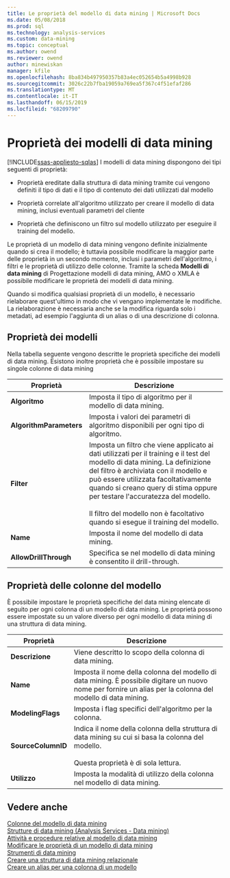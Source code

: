 ```yaml
---
title: Le proprietà del modello di data mining | Microsoft Docs
ms.date: 05/08/2018
ms.prod: sql
ms.technology: analysis-services
ms.custom: data-mining
ms.topic: conceptual
ms.author: owend
ms.reviewer: owend
author: minewiskan
manager: kfile
ms.openlocfilehash: 8ba834b497950357b83a4ec052654b5a4998b928
ms.sourcegitcommit: 3026c22b7fba19059a769ea5f367c4f51efaf286
ms.translationtype: MT
ms.contentlocale: it-IT
ms.lasthandoff: 06/15/2019
ms.locfileid: "68209790"
---
```

# <a name="mining-model-properties"></a>Proprietà dei modelli di data mining
[!INCLUDE[ssas-appliesto-sqlas](../../includes/ssas-appliesto-sqlas.md)]
  I modelli di data mining dispongono dei tipi seguenti di proprietà:  
  
-   Proprietà ereditate dalla struttura di data mining tramite cui vengono definiti il tipo di dati e il tipo di contenuto dei dati utilizzati dal modello  
  
-   Proprietà correlate all'algoritmo utilizzato per creare il modello di data mining, inclusi eventuali parametri del cliente  
  
-   Proprietà che definiscono un filtro sul modello utilizzato per eseguire il training del modello.  
  
 Le proprietà di un modello di data mining vengono definite inizialmente quando si crea il modello; è tuttavia possibile modificare la maggior parte delle proprietà in un secondo momento, inclusi i parametri dell'algoritmo, i filtri e le proprietà di utilizzo delle colonne. Tramite la scheda **Modelli di data mining** di Progettazione modelli di data mining, AMO o XMLA è possibile modificare le proprietà dei modelli di data mining.  
  
 Quando si modifica qualsiasi proprietà di un modello, è necessario rielaborare quest'ultimo in modo che vi vengano implementate le modifiche. La rielaborazione è necessaria anche se la modifica riguarda solo i metadati, ad esempio l'aggiunta di un alias o di una descrizione di colonna.  
  
## <a name="properties-of-models"></a>Proprietà dei modelli  
 Nella tabella seguente vengono descritte le proprietà specifiche dei modelli di data mining. Esistono inoltre proprietà che è possibile impostare su singole colonne di data mining  
  
|Proprietà|Descrizione|  
|--------------|-----------------|  
|**Algoritmo**|Imposta il tipo di algoritmo per il modello di data mining.|  
|**AlgorithmParameters**|Imposta i valori dei parametri di algoritmo disponibili per ogni tipo di algoritmo.|  
|**Filter**|Imposta un filtro che viene applicato ai dati utilizzati per il training e il test del modello di data mining. La definizione del filtro è archiviata con il modello e può essere utilizzata facoltativamente quando si creano query di stima oppure per testare l'accuratezza del modello.<br /><br /> Il filtro del modello non è facoltativo quando si esegue il training del modello.|  
|**Name**|Imposta il nome del modello di data mining.|  
|**AllowDrillThrough**|Specifica se nel modello di data mining è consentito il drill-through.|  
  
## <a name="properties-of-model-columns"></a>Proprietà delle colonne del modello  
 È possibile impostare le proprietà specifiche del data mining elencate di seguito per ogni colonna di un modello di data mining. Le proprietà possono essere impostate su un valore diverso per ogni modello di data mining di una struttura di data mining.  
  
|Proprietà|Descrizione|  
|--------------|-----------------|  
|**Descrizione**|Viene descritto lo scopo della colonna di data mining.|  
|**Name**|Imposta il nome della colonna del modello di data mining. È possibile digitare un nuovo nome per fornire un alias per la colonna del modello di data mining.|  
|**ModelingFlags**|Imposta i flag specifici dell'algoritmo per la colonna.|  
|**SourceColumnID**|Indica il nome della colonna della struttura di data mining su cui si basa la colonna del modello.<br /><br /> Questa proprietà è di sola lettura.|  
|**Utilizzo**|Imposta la modalità di utilizzo della colonna nel modello di data mining.|  
  
## <a name="see-also"></a>Vedere anche  
 [Colonne del modello di data mining](../../analysis-services/data-mining/mining-model-columns.md)   
 [Strutture di data mining &#40;Analysis Services - Data mining&#41;](../../analysis-services/data-mining/mining-structures-analysis-services-data-mining.md)   
 [Attività e procedure relative al modello di data mining](../../analysis-services/data-mining/mining-model-tasks-and-how-tos.md)   
 [Modificare le proprietà di un modello di data mining](../../analysis-services/data-mining/change-the-properties-of-a-mining-model.md)   
 [Strumenti di data mining](../../analysis-services/data-mining/data-mining-tools.md)   
 [Creare una struttura di data mining relazionale](../../analysis-services/data-mining/create-a-relational-mining-structure.md)   
 [Creare un alias per una colonna di un modello](../../analysis-services/data-mining/create-an-alias-for-a-model-column.md)  
  
  
